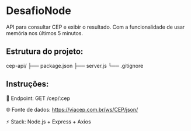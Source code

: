 # DesafioNode
API para consultar CEP e exibir o resultado. Com a funcionalidade de usar memória nos últimos 5 minutos.

## Estrutura do projeto:

cep-api/
├── package.json
├── server.js
└── .gitignore

## Instruções:

🔗 Endpoint: GET /cep/:cep

🌐 Fonte de dados: https://viacep.com.br/ws/CEP/json/

⚡ Stack: Node.js + Express + Axios
